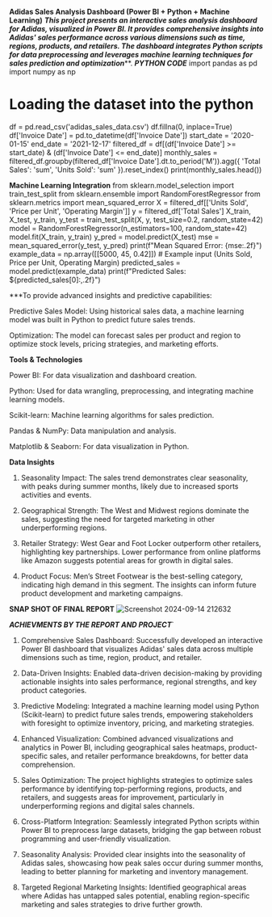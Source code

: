 ******Adidas Sales Analysis Dashboard (Power BI + Python + Machine Learning)******
***This project presents an interactive sales analysis dashboard for Adidas, visualized in Power BI.
It provides comprehensive insights into Adidas' sales performance across various dimensions such as time, regions, products, and retailers.
The dashboard integrates Python scripts for data preprocessing and leverages machine learning techniques for sales prediction and optimization*****.
***PYTHON CODE***
import pandas as pd
import numpy as np

# Loading the  dataset into the python
df = pd.read_csv('adidas_sales_data.csv')
df.fillna(0, inplace=True)
df['Invoice Date'] = pd.to_datetime(df['Invoice Date'])
start_date = '2020-01-15'
end_date = '2021-12-17'
filtered_df = df[(df['Invoice Date'] >= start_date) & (df['Invoice Date'] <= end_date)]
monthly_sales = filtered_df.groupby(filtered_df['Invoice Date'].dt.to_period('M')).agg({
    'Total Sales': 'sum',
    'Units Sold': 'sum'
}).reset_index()
print(monthly_sales.head())

**Machine Learning Integration**
from sklearn.model_selection import train_test_split
from sklearn.ensemble import RandomForestRegressor
from sklearn.metrics import mean_squared_error
X = filtered_df[['Units Sold', 'Price per Unit', 'Operating Margin']]
y = filtered_df['Total Sales']
X_train, X_test, y_train, y_test = train_test_split(X, y, test_size=0.2, random_state=42)
model = RandomForestRegressor(n_estimators=100, random_state=42)
model.fit(X_train, y_train)
y_pred = model.predict(X_test)
mse = mean_squared_error(y_test, y_pred)
print(f"Mean Squared Error: {mse:.2f}")
example_data = np.array([[5000, 45, 0.42]])  # Example input (Units Sold, Price per Unit, Operating Margin)
predicted_sales = model.predict(example_data)
print(f"Predicted Sales: ${predicted_sales[0]:,.2f}")

***To provide advanced insights and predictive capabilities:

Predictive Sales Model: Using historical sales data, a machine learning model was built in Python to predict future sales trends.

Optimization: The model can forecast sales per product and region to optimize stock levels, pricing strategies, and marketing efforts.

**Tools & Technologies**

Power BI: For data visualization and dashboard creation.

Python: Used for data wrangling, preprocessing, and integrating machine learning models.

Scikit-learn: Machine learning algorithms for sales prediction.

Pandas & NumPy: Data manipulation and analysis.

Matplotlib & Seaborn: For data visualization in Python.

**Data Insights**

1. Seasonality Impact: The sales trend demonstrates clear seasonality, with peaks during summer months, likely due to increased sports activities and events.


2. Geographical Strength: The West and Midwest regions dominate the sales, suggesting the need for targeted marketing in other underperforming regions.


3. Retailer Strategy: West Gear and Foot Locker outperform other retailers, highlighting key partnerships. Lower performance from online platforms like Amazon suggests potential areas for growth in digital sales.


4. Product Focus: Men’s Street Footwear is the best-selling category, indicating high demand in this segment. The insights can inform future product development and marketing campaigns.

**SNAP SHOT OF FINAL REPORT**
![Screenshot 2024-09-14 212632](https://github.com/user-attachments/assets/65076e48-23ec-476f-b645-68e1238de030)




***ACHIEVMENTS BY THE REPORT AND PROJECT***`
1. Comprehensive Sales Dashboard: Successfully developed an interactive Power BI dashboard that visualizes Adidas' sales data across multiple dimensions such as time, region, product, and retailer.


2. Data-Driven Insights: Enabled data-driven decision-making by providing actionable insights into sales performance, regional strengths, and key product categories.


3. Predictive Modeling: Integrated a machine learning model using Python (Scikit-learn) to predict future sales trends, empowering stakeholders with foresight to optimize inventory, pricing, and marketing strategies.


4. Enhanced Visualization: Combined advanced visualizations and analytics in Power BI, including geographical sales heatmaps, product-specific sales, and retailer performance breakdowns, for better data comprehension.


5. Sales Optimization: The project highlights strategies to optimize sales performance by identifying top-performing regions, products, and retailers, and suggests areas for improvement, particularly in underperforming regions and digital sales channels.


6. Cross-Platform Integration: Seamlessly integrated Python scripts within Power BI to preprocess large datasets, bridging the gap between robust programming and user-friendly visualization.


7. Seasonality Analysis: Provided clear insights into the seasonality of Adidas sales, showcasing how peak sales occur during summer months, leading to better planning for marketing and inventory management.


8. Targeted Regional Marketing Insights: Identified geographical areas where Adidas has untapped sales potential, enabling region-specific marketing and sales strategies to drive further growth.




